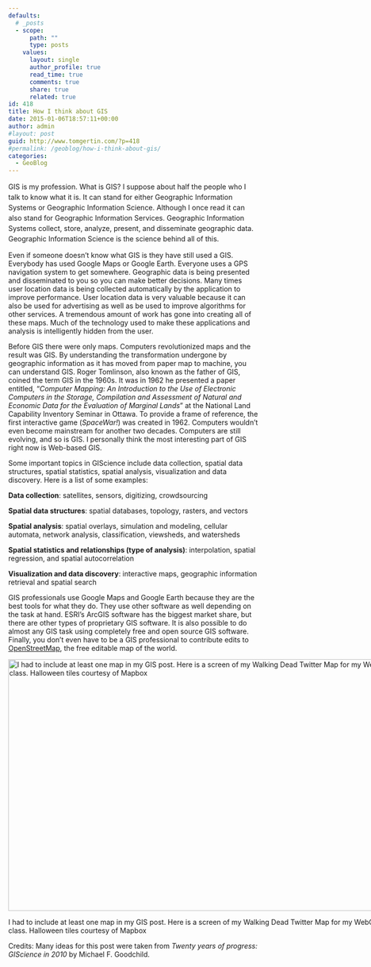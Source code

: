 ```yaml
---
defaults:
  # _posts
  - scope:
      path: ""
      type: posts
    values:
      layout: single
      author_profile: true
      read_time: true
      comments: true
      share: true
      related: true
id: 418
title: How I think about GIS
date: 2015-01-06T18:57:11+00:00
author: admin
#layout: post
guid: http://www.tomgertin.com/?p=418
#permalink: /geoblog/how-i-think-about-gis/
categories:
  - GeoBlog
---
```

<span style="line-height: 1.5em;">GIS is my profession. What is GIS? I suppose about half the people who I talk to know what it is. It can stand for either Geographic Information Systems or Geographic Information Science. Although I once read it can also stand for Geographic Information Services. Geographic Information Systems collect, store, analyze, present, and disseminate geographic data. Geographic Information Science is the science behind all of this.</span>

Even if someone doesn’t know what GIS is they have still used a GIS. Everybody has used Google Maps or Google Earth. Everyone uses a GPS navigation system to get somewhere. Geographic data is being presented and disseminated to you so you can make better decisions. Many times user location data is being collected automatically by the application to improve performance. User location data is very valuable because it can also be used for advertising as well as be used to improve algorithms for other services. A tremendous amount of work has gone into creating all of these maps. Much of the technology used to make these applications and analysis is intelligently hidden from the user.

Before GIS there were only maps. Computers revolutionized maps and the result was GIS. By understanding the transformation undergone by geographic information as it has moved from paper map to machine, you can understand GIS. Roger Tomlinson, also known as the father of GIS, coined the term GIS in the 1960s. It was in 1962 he presented a paper entitled, “_Computer Mapping: An Introduction to the Use of Electronic Computers in the Storage, Compilation and Assessment of Natural and Economic Data for the Evaluation of Marginal Lands_” at the National Land Capability Inventory Seminar in Ottawa. To provide a frame of reference, the first interactive game (_SpaceWar!_) was created in 1962. Computers wouldn’t even become mainstream for another two decades. Computers are still evolving, and so is GIS. I personally think the most interesting part of GIS right now is Web-based GIS.

Some important topics in GIScience include data collection, spatial data structures, spatial statistics, spatial analysis, visualization and data discovery. Here is a list of some examples:

**Data collection**: satellites, sensors, digitizing, crowdsourcing

**Spatial data structures**: spatial databases, topology, rasters, and vectors

**Spatial analysis**: spatial overlays, simulation and modeling, cellular automata, network analysis, classification, viewsheds, and watersheds

**Spatial statistics and relationships (type of analysis)**: interpolation, spatial regression, and spatial autocorrelation

**Visualization and data discovery**: interactive maps, geographic information retrieval and spatial search

GIS professionals use Google Maps and Google Earth because they are the best tools for what they do. They use other software as well depending on the task at hand. ESRI’s ArcGIS software has the biggest market share, but there are other types of proprietary GIS software. It is also possible to do almost any GIS task using completely free and open source GIS software. Finally, you don’t even have to be a GIS professional to contribute edits to [OpenStreetMap](http://www.openstreetmap.org), the free editable map of the world.

<div id="attachment_420" style="width: 787px" class="wp-caption alignnone">
  <a href="{{ site.baseurl }}/img/2015/01/walking_dead_map_screen.png"><img class="size-full wp-image-420" alt="I had to include at least one map in my GIS post. Here is a screen of my Walking Dead Twitter Map for my WebGIS class. Halloween tiles courtesy of Mapbox" src="http://www.tomgertin.com/blog/wp-content/uploads/2015/01/walking_dead_map_screen.png" width="777" height="507" /></a>
  
  <p class="wp-caption-text">
    I had to include at least one map in my GIS post. Here is a screen of my Walking Dead Twitter Map for my WebGIS class. Halloween tiles courtesy of Mapbox
  </p>
</div>

Credits: Many ideas for this post were taken from _Twenty years of progress: GIScience in 2010_ by Michael F. Goodchild.
